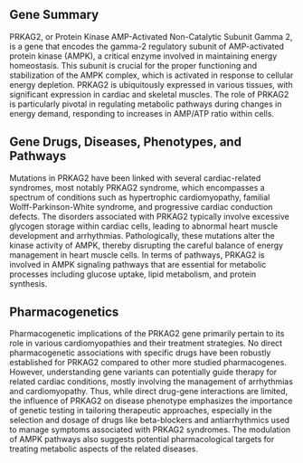 ## Gene Summary
PRKAG2, or Protein Kinase AMP-Activated Non-Catalytic Subunit Gamma 2, is a gene that encodes the gamma-2 regulatory subunit of AMP-activated protein kinase (AMPK), a critical enzyme involved in maintaining energy homeostasis. This subunit is crucial for the proper functioning and stabilization of the AMPK complex, which is activated in response to cellular energy depletion. PRKAG2 is ubiquitously expressed in various tissues, with significant expression in cardiac and skeletal muscles. The role of PRKAG2 is particularly pivotal in regulating metabolic pathways during changes in energy demand, responding to increases in AMP/ATP ratio within cells.

## Gene Drugs, Diseases, Phenotypes, and Pathways
Mutations in PRKAG2 have been linked with several cardiac-related syndromes, most notably PRKAG2 syndrome, which encompasses a spectrum of conditions such as hypertrophic cardiomyopathy, familial Wolff-Parkinson-White syndrome, and progressive cardiac conduction defects. The disorders associated with PRKAG2 typically involve excessive glycogen storage within cardiac cells, leading to abnormal heart muscle development and arrhythmias. Pathologically, these mutations alter the kinase activity of AMPK, thereby disrupting the careful balance of energy management in heart muscle cells. In terms of pathways, PRKAG2 is involved in AMPK signaling pathways that are essential for metabolic processes including glucose uptake, lipid metabolism, and protein synthesis.

## Pharmacogenetics
Pharmacogenetic implications of the PRKAG2 gene primarily pertain to its role in various cardiomyopathies and their treatment strategies. No direct pharmacogenetic associations with specific drugs have been robustly established for PRKAG2 compared to other more studied pharmacogenes. However, understanding gene variants can potentially guide therapy for related cardiac conditions, mostly involving the management of arrhythmias and cardiomyopathy. Thus, while direct drug-gene interactions are limited, the influence of PRKAG2 on disease phenotype emphasizes the importance of genetic testing in tailoring therapeutic approaches, especially in the selection and dosage of drugs like beta-blockers and antiarrhythmics used to manage symptoms associated with PRKAG2 syndromes. The modulation of AMPK pathways also suggests potential pharmacological targets for treating metabolic aspects of the related diseases.